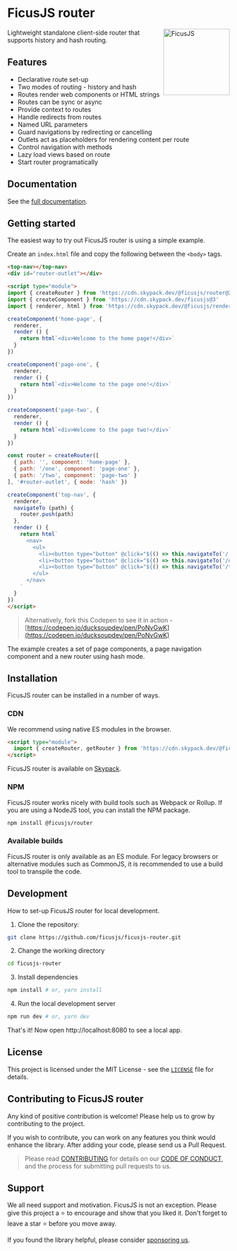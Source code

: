 # FicusJS router

<img src="img/ficus-icon.svg" alt="FicusJS" width="150" align="right">

Lightweight standalone client-side router that supports history and hash routing.

## Features

- Declarative route set-up
- Two modes of routing - history and hash
- Routes render web components or HTML strings
- Routes can be sync or async
- Provide context to routes
- Handle redirects from routes
- Named URL parameters
- Guard navigations by redirecting or cancelling
- Outlets act as placeholders for rendering content per route
- Control navigation with methods
- Lazy load views based on route
- Start router programatically

## Documentation

See the [full documentation](https://router.ficusjs.org).

## Getting started

The easiest way to try out FicusJS router is using a simple example.

Create an `index.html` file and copy the following between the `<body>` tags.

```html
<top-nav></top-nav>
<div id="router-outlet"></div>

<script type="module">
import { createRouter } from 'https://cdn.skypack.dev/@ficusjs/router@2'
import { createComponent } from 'https://cdn.skypack.dev/ficusjs@3'
import { renderer, html } from 'https://cdn.skypack.dev/@ficusjs/renderers@4/lit-html'

createComponent('home-page', {
  renderer,
  render () {
    return html`<div>Welcome to the home page!</div>`
  }
})

createComponent('page-one', {
  renderer,
  render () {
    return html`<div>Welcome to the page one!</div>`
  }
})

createComponent('page-two', {
  renderer,
  render () {
    return html`<div>Welcome to the page two!</div>`
  }
})

const router = createRouter([
  { path: '', component: 'home-page' },
  { path: '/one', component: 'page-one' },
  { path: '/two', component: 'page-two' }
], '#router-outlet', { mode: 'hash' })

createComponent('top-nav', {
  renderer,
  navigateTo (path) {
    router.push(path)
  },
  render () {
    return html`
      <nav>
        <ul>
          <li><button type="button" @click="${() => this.navigateTo('/')}">Home</button></li>
          <li><button type="button" @click="${() => this.navigateTo('/one')}">Page one</button></li>
          <li><button type="button" @click="${() => this.navigateTo('/two')}">Page two</button></li>
        </ul>
      </nav>
    `
  }
})
</script>
```

> Alternatively, fork this Codepen to see it in action - [https://codepen.io/ducksoupdev/pen/PoNvGwK](https://codepen.io/ducksoupdev/pen/PoNvGwK)

The example creates a set of page components, a page navigation component and a new router using hash mode.

## Installation

FicusJS router can be installed in a number of ways.

### CDN

We recommend using native ES modules in the browser.

```html
<script type="module">
  import { createRouter, getRouter } from 'https://cdn.skypack.dev/@ficusjs/router@2'
</script>
```

FicusJS router is available on [Skypack](https://www.skypack.dev/view/@ficusjs/router).

### NPM

FicusJS router works nicely with build tools such as Webpack or Rollup. If you are using a NodeJS tool, you can install the NPM package.

```bash
npm install @ficusjs/router
```

### Available builds

FicusJS router is only available as an ES module. For legacy browsers or alternative modules such as CommonJS, it is recommended to use a build tool to transpile the code.

## Development

How to set-up FicusJS router for local development.

1. Clone the repository:

```bash
git clone https://github.com/ficusjs/ficusjs-router.git
```

2. Change the working directory

```bash
cd ficusjs-router
```

3. Install dependencies

```bash
npm install # or, yarn install
```

4. Run the local development server

```bash
npm run dev # or, yarn dev
```

That's it! Now open http://localhost:8080 to see a local app.

## License

This project is licensed under the MIT License - see the [`LICENSE`](LICENSE) file for details.

## Contributing to FicusJS router

Any kind of positive contribution is welcome! Please help us to grow by contributing to the project.

If you wish to contribute, you can work on any features you think would enhance the library. After adding your code, please send us a Pull Request.

> Please read [CONTRIBUTING](CONTRIBUTING.md) for details on our [CODE OF CONDUCT](CODE_OF_CONDUCT.md), and the process for submitting pull requests to us.

## Support

We all need support and motivation. FicusJS is not an exception. Please give this project a ⭐️ to encourage and show that you liked it. Don't forget to leave a star ⭐️ before you move away.

If you found the library helpful, please consider [sponsoring us](https://github.com/sponsors/ficusjs).

